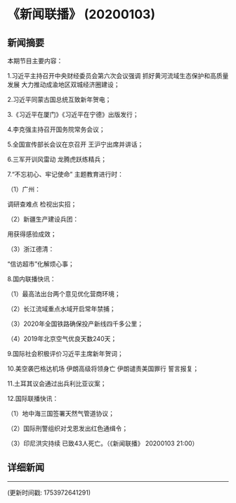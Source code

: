# 《新闻联播》 (20200103)

## 新闻摘要

本期节目主要内容：

1.习近平主持召开中央财经委员会第六次会议强调 抓好黄河流域生态保护和高质量发展 大力推动成渝地区双城经济圈建设；

2.习近平同蒙古国总统互致新年贺电；

3.《习近平在厦门》《习近平在宁德》出版发行；

4.李克强主持召开国务院常务会议；

5.全国宣传部长会议在京召开 王沪宁出席并讲话；

6.三军开训风雷动 龙腾虎跃练精兵；

7.“不忘初心、牢记使命” 主题教育进行时：

（1）广州：

调研查难点 检视出实招；

（2）新疆生产建设兵团：

用获得感验成效；

（3）浙江德清：

“信访超市”化解烦心事；

8.国内联播快讯：

（1）最高法出台两个意见优化营商环境；

（2）长江流域重点水域开启常年禁捕；

（3）2020年全国铁路确保投产新线四千多公里；

（4）2019年北京空气优良天数240天；

9.国际社会积极评价习近平主席新年贺词；

10.美空袭巴格达机场 伊朗高级将领身亡 伊朗谴责美国罪行 誓言报复；

11.土耳其议会通过出兵利比亚议案；

12.国际联播快讯：

（1）地中海三国签署天然气管道协议；

（2）国际刑警组织对戈恩发出红色通缉令；

（3）印尼洪灾持续 已致43人死亡。（《新闻联播》 20200103 21:00）

## 详细新闻

---

(更新时间戳: 1753972641291)

